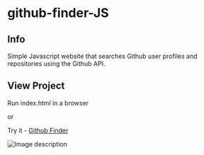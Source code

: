 # github-finder-JS

## Info

Simple Javascript website that searches Github user profiles and repositories using the Github API.

## View Project

Run index.html in a browser

or

Try it - [Github Finder](http://www.rjmcbain.com/github-finder/index.html)

![Image description](https://i.imgur.com/0716j3c.png)
